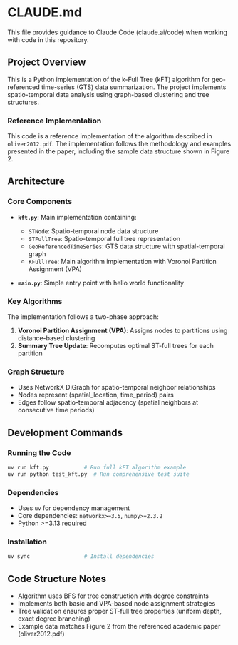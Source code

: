 # CLAUDE.md

This file provides guidance to Claude Code (claude.ai/code) when working with code in this repository.

## Project Overview

This is a Python implementation of the k-Full Tree (kFT) algorithm for geo-referenced time-series (GTS) data summarization. The project implements spatio-temporal data analysis using graph-based clustering and tree structures.

### Reference Implementation

This code is a reference implementation of the algorithm described in `oliver2012.pdf`. The implementation follows the methodology and examples presented in the paper, including the sample data structure shown in Figure 2.

## Architecture

### Core Components

- **`kft.py`**: Main implementation containing:
  - `STNode`: Spatio-temporal node data structure
  - `STFullTree`: Spatio-temporal full tree representation
  - `GeoReferencedTimeSeries`: GTS data structure with spatial-temporal graph
  - `KFullTree`: Main algorithm implementation with Voronoi Partition Assignment (VPA)

- **`main.py`**: Simple entry point with hello world functionality

### Key Algorithms

The implementation follows a two-phase approach:
1. **Voronoi Partition Assignment (VPA)**: Assigns nodes to partitions using distance-based clustering
2. **Summary Tree Update**: Recomputes optimal ST-full trees for each partition

### Graph Structure

- Uses NetworkX DiGraph for spatio-temporal neighbor relationships
- Nodes represent (spatial_location, time_period) pairs
- Edges follow spatio-temporal adjacency (spatial neighbors at consecutive time periods)

## Development Commands

### Running the Code
```bash
uv run kft.py           # Run full kFT algorithm example
uv run python test_kft.py  # Run comprehensive test suite
```

### Dependencies
- Uses `uv` for dependency management
- Core dependencies: `networkx>=3.5`, `numpy>=2.3.2`
- Python >=3.13 required

### Installation
```bash
uv sync                 # Install dependencies
```

## Code Structure Notes

- Algorithm uses BFS for tree construction with degree constraints
- Implements both basic and VPA-based node assignment strategies
- Tree validation ensures proper ST-full tree properties (uniform depth, exact degree branching)
- Example data matches Figure 2 from the referenced academic paper (oliver2012.pdf)